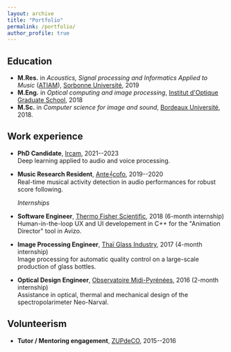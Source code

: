 ```yaml
---
layout: archive
title: "Portfolio"
permalink: /portfolio/
author_profile: true
---
```


## Education


* **M.Res.** in _Acoustics, Signal processing and Informatics Applied to Music_ ([ATIAM](https://www.atiam.ircam.fr)), [Sorbonne Université](https://www.sorbonne-universite.fr/), 2019
* **M.Eng.** in _Optical computing and image processing_, [Institut d'Optique Graduate School](https://www.institutoptique.fr/), 2018
* **M.Sc.** in _Computer science for image and sound_, [Bordeaux Université](https://www.u-bordeaux.fr/), 2018.

## Work experience 

* **PhD Candidate**, [Ircam](https://www.ircam.fr/), 2021--2023  
Deep learning applied to audio and voice processing.
* **Music Research Resident**, [Ante𝄞cofo](https://www.antescofo.com/en/), 2019--2020  
Real-time musical activity detection in audio performances for robust score following.

     _Internships_

* **Software Engineer**, [Thermo Fisher Scientific](https://www.thermofisher.com/es/es/home.html), 2018 (6-month internship)   
Human-in-the-loop UX and UI developement in C++ for the "Animation Director" tool in Avizo.
* **Image Processing Engineer**, [Thaï Glass Industry](https://www.thaiglass.co.th/en/index2.php), 2017 (4-month internship)  
Image processing for automatic quality control on a large-scale production of glass bottles.
* **Optical Design Engineer**, [Observatoire Midi-Pyrénées](https://www.omp.eu/), 2016 (2-month internship)  
Assistance in optical, thermal and mechanical design of the spectropolarimeter Neo-Narval.

## Volunteerism

* **Tutor / Mentoring engagement**, [ZUPdeCO](https://zupdeco.org/), 2015--2016  
